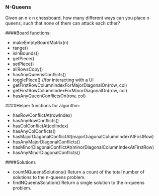 ### N-Queens

Given an n x n chessboard, how many different ways can you place n queens, such that none of them can attack each other?

####Board functions:

- makeEmptyBoardMatrix(n)
- range()
- isInBounds()
- getPiece()
- setPiece()
- allRowsCopy()
- hasAnyQueensConflicts()
- togglePiece() //for interacting with a UI
- getFirstRowColumnIndexForMajorDiagonalOn(row, col)
- getFirstRowColumnIndexForMinorDiagonalOn(row, col)
- hasAnyQueenConflictsOn(row, col)

####Helper functions for algorithm:

- hasRowConflictAt(rowIndex)
- hasAnyRowConflicts()
- hasColConflictAt(colIndex)
- hasAnyColConficts()
- hasMajorDiagonalConflictAt(majorDiagonalColumnIndexAtFirstRow)
- hasAnyMajorDiagonalConflicts()
- hasMinorDiagonalConflictAt(minorDiagonalColumnIndexAtFirstRow)
- hasAnyMinorDiagonalConflicts()

####Solutions

- countNQueensSolutions() 
  Return a count of the total number of solutions to the n-queens problem.
- findNQueensSolution() 
  Return a single solution to the n-queens problem.

